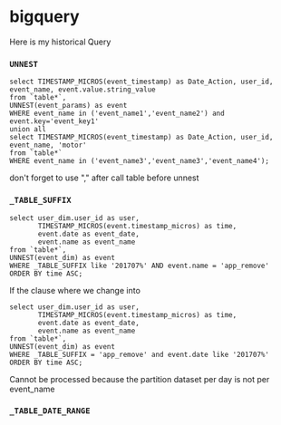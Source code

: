 # bigquery
Here is my historical Query

### `UNNEST`
```
select TIMESTAMP_MICROS(event_timestamp) as Date_Action, user_id, event_name, event.value.string_value
from `table*`,
UNNEST(event_params) as event
WHERE event_name in ('event_name1','event_name2') and event.key='event_key1'
union all
select TIMESTAMP_MICROS(event_timestamp) as Date_Action, user_id, event_name, 'motor'
from `table*`
WHERE event_name in ('event_name3','event_name3','event_name4');
```
don't forget to use "," after call table before unnest

### `_TABLE_SUFFIX`
```
select user_dim.user_id as user,
       TIMESTAMP_MICROS(event.timestamp_micros) as time,
       event.date as event_date,
       event.name as event_name
from `table*`,
UNNEST(event_dim) as event
WHERE _TABLE_SUFFIX like '201707%' AND event.name = 'app_remove'
ORDER BY time ASC;
```

If the clause where we change into 
```
select user_dim.user_id as user,
       TIMESTAMP_MICROS(event.timestamp_micros) as time,
       event.date as event_date,
       event.name as event_name
from `table*`,
UNNEST(event_dim) as event
WHERE _TABLE_SUFFIX = 'app_remove' and event.date like '201707%'
ORDER BY time ASC;
```
Cannot be processed because the partition dataset per day is not per event_name

### `_TABLE_DATE_RANGE`
